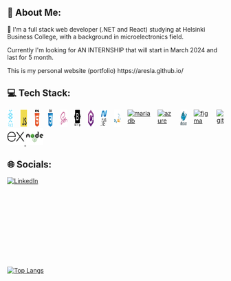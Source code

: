<h2>💫 About Me:</h2>
<p dir="auto">
  🌱 I'm a full stack web developer (.NET and React) studying at Helsinki Business College, with a background in microelectronics field.</p>
<p dir="auto"> 
 Currently I'm looking for AN INTERNSHIP that will start in March 2024 and last for 5 month.</p>
<p>
  This is my personal website (portfolio)  https://aresla.github.io/
</p> 
<h2>💻 Tech Stack:</h2>
<div style="display:flex; gap:1rem">
<a href="https://reactjs.org/" rel="nofollow">
  <img src="https://raw.githubusercontent.com/devicons/devicon/master/icons/react/react-original-wordmark.svg" 
  alt="react" width="40" height="40" style="max-width: 100%;"> 
</a>
<a href="https://developer.mozilla.org/en-US/docs/Web/JavaScript" rel="nofollow"> <img src="https://raw.githubusercontent.com/devicons/devicon/master/icons/javascript/javascript-original.svg" alt="javascript" width="40" height="40" style="max-width: 100%;"> 
</a>
<a href="https://www.w3.org/html/" rel="nofollow"> 
  <img src="https://raw.githubusercontent.com/devicons/devicon/master/icons/html5/html5-original-wordmark.svg" 
  alt="html5" width="40" height="40" style="max-width: 100%;"> 
</a>
  <a href="https://www.w3schools.com/css/" rel="nofollow"> 
    <img src="https://raw.githubusercontent.com/devicons/devicon/master/icons/css3/css3-original-wordmark.svg" 
    alt="css3" width="40" height="40" style="max-width: 100%;"> 
</a>
<a href="https://sass-lang.com" rel="nofollow"> 
    <img src="https://raw.githubusercontent.com/devicons/devicon/master/icons/sass/sass-original.svg" alt="sass" width="40" height="40" style="max-width: 100%;"> 
</a>
<a href="https://getbootstrap.com" rel="nofollow"> <img src="https://raw.githubusercontent.com/devicons/devicon/master/icons/bootstrap/bootstrap-plain-wordmark.svg" alt="bootstrap" width="40" height="40" style="max-width: 100%;"> </a>
  <a href="https://www.w3schools.com/cs/" rel="nofollow"> 
    <img src="https://raw.githubusercontent.com/devicons/devicon/master/icons/csharp/csharp-original.svg" 
    alt="csharp" width="40" height="40" style="max-width: 100%;"> 
</a>
<a href="https://dotnet.microsoft.com/" rel="nofollow"> <img src="https://raw.githubusercontent.com/devicons/devicon/master/icons/dot-net/dot-net-original-wordmark.svg" alt="dotnet" width="40" height="40" style="max-width: 100%;">
</a>
<a href="https://www.mysql.com/" rel="nofollow"> 
  <img src="https://raw.githubusercontent.com/devicons/devicon/master/icons/mysql/mysql-original-wordmark.svg" 
  alt="mysql" width="40" height="40" style="max-width: 100%;"> 
</a>
<a href="https://mariadb.org/" rel="nofollow"> 
  <img src="https://camo.githubusercontent.com/c801bc4030f308500f29b695f0771ba313b3b2088c91d06152b5cc5a050e3127/68747470733a2f2f7777772e766563746f726c6f676f2e7a6f6e652f6c6f676f732f6d6172696164622f6d6172696164622d69636f6e2e737667" alt="mariadb" width="40" height="40" data-canonical-src="https://www.vectorlogo.zone/logos/mariadb/mariadb-icon.svg" style="max-width: 100%;">
</a>
<a href="https://azure.microsoft.com/en-in/" rel="nofollow"> 
  <img src="https://camo.githubusercontent.com/6df31a460cb0c38f960e92812c8b6f8bce4c7f13170fb4782f0b31ab8e792ac2/68747470733a2f2f7777772e766563746f726c6f676f2e7a6f6e652f6c6f676f732f6d6963726f736f66745f617a7572652f6d6963726f736f66745f617a7572652d69636f6e2e737667" alt="azure" width="40" height="40" data-canonical-src="https://www.vectorlogo.zone/logos/microsoft_azure/microsoft_azure-icon.svg" style="max-width: 100%;"> 
</a>
<a href="https://www.docker.com/" rel="nofollow"> 
  <img src="https://raw.githubusercontent.com/devicons/devicon/master/icons/docker/docker-original-wordmark.svg" alt="docker" width="40" height="40" style="max-width: 100%;">
</a>
<a href="https://www.figma.com/" rel="nofollow"> 
  <img src="https://camo.githubusercontent.com/ed93c2b000a76ceaad1503e7eb9356591b885227e82a36a005b9d3498b303ba5/68747470733a2f2f7777772e766563746f726c6f676f2e7a6f6e652f6c6f676f732f6669676d612f6669676d612d69636f6e2e737667" alt="figma" width="40" height="40" data-canonical-src="https://www.vectorlogo.zone/logos/figma/figma-icon.svg" style="max-width: 100%;"> 
</a>
<a href="https://git-scm.com/" rel="nofollow"> 
  <img src="https://camo.githubusercontent.com/fbfcb9e3dc648adc93bef37c718db16c52f617ad055a26de6dc3c21865c3321d/68747470733a2f2f7777772e766563746f726c6f676f2e7a6f6e652f6c6f676f732f6769742d73636d2f6769742d73636d2d69636f6e2e737667" alt="git" width="40" height="40" data-canonical-src="https://www.vectorlogo.zone/logos/git-scm/git-scm-icon.svg" style="max-width: 100%;"> 
</a>
</div>
<a href="https://expressjs.com" rel="nofollow"> 
  <img src="https://raw.githubusercontent.com/devicons/devicon/master/icons/express/express-original.svg" alt="express" width="40" height="40" style="max-width: 100%;"> 
</a>
<a href="https://nodejs.org" rel="nofollow"> 
  <img src="https://raw.githubusercontent.com/devicons/devicon/master/icons/nodejs/nodejs-original-wordmark.svg" alt="nodejs" width="40" height="40" style="max-width: 100%;"> 
</a>
<h2>🌐 Socials:</h2>
<div style= "margin-bottom:10rem">
<a href="https://www.linkedin.com/in/tatiana-panteleychuk-30a758a2/" rel="nofollow" target=”_blank”>
  <img src="https://camo.githubusercontent.com/f17ba9730c27e5f1230325b94c8b68bbf3115d32650866f6e3d0ade68201beea/68747470733a2f2f696d672e736869656c64732e696f2f62616467652f4c696e6b6564496e2d2532333030373742352e7376673f6c6f676f3d6c696e6b6564696e266c6f676f436f6c6f723d7768697465" alt="LinkedIn" data-canonical-src="https://img.shields.io/badge/LinkedIn-%230077B5.svg?logo=linkedin&amp;logoColor=white" style="max-width: 100%;">
</a>
<br/>  
</div>
<br/>

[![Top Langs](https://github-readme-stats-git-masterrstaa-rickstaa.vercel.app/api/top-langs/?username=aresla)](https://github.com/aresla/github-readme-stats)
